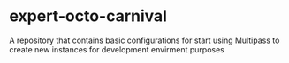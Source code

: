 # expert-octo-carnival
A repository that contains basic configurations for start using Multipass to create new instances for development envirment purposes
